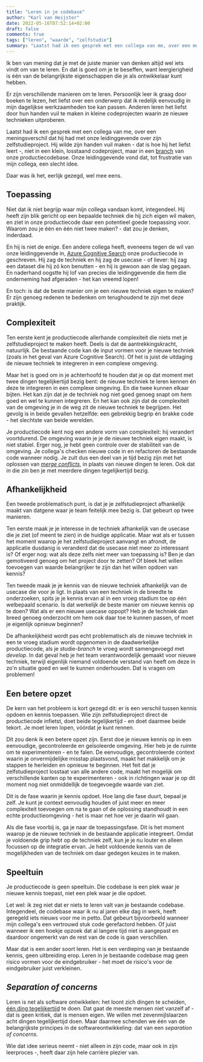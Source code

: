 ```yaml
---
title: "Leren in je codebase"
author: "Karl van Heijster"
date: 2022-05-16T07:52:14+02:00
draft: false
comments: true
tags: ["leren", "waarde", "zelfstudie"]
summary: "Laatst had ik een gesprek met een collega van me, over een meningsverschil dat hij had met onze leidinggevende over zijn zelfstudieproject. Hij wilde zijn handen vuil maken - dat is hoe hij het liefst leert -, niet in een klein, losstaand codeproject, maar in een branch van onze productiecodebase. Onze leidinggevende vond dat, tot frustratie van mijn collega, een slecht idee. - Daar was ik het, eerlijk gezegd, wel mee eens."
---
```


Ik ben van mening dat je met de juiste manier van denken altijd wel iets vindt om van te leren. En dat is goed om je te beseffen, want leergierigheid is één van de belangrijkste eigenschappen die je als ontwikkelaar kunt hebben. 


Er zijn verschillende manieren om te leren. Persoonlijk leer ik graag door boeken te lezen, het liefst over een onderwerp dat ik redelijk eenvoudig in mijn dagelijkse werkzaamheden toe kan passen. Anderen leren het liefst door hun handen vuil te maken in kleine codeprojecten waarin ze nieuwe technieken uitproberen.


Laatst had ik een gesprek met een collega van me, over een meningsverschil dat hij had met onze leidinggevende over zijn zelfstudieproject. Hij wilde zijn handen vuil maken - dat is hoe hij het liefst leert -, niet in een klein, losstaand codeproject, maar in een [branch](https://git-scm.com/book/en/v2/Git-Branching-Branches-in-a-Nutshell) van onze productiecodebase. Onze leidinggevende vond dat, tot frustratie van mijn collega, een slecht idee.


Daar was ik het, eerlijk gezegd, wel mee eens.


## Toepassing


Niet dat ik niet begrijp waar mijn collega vandaan komt, integendeel. Hij heeft zijn blik gericht op een bepaalde techniek die hij zich eigen wil maken, en ziet in onze productiecode daar een potentieel goede toepassing voor. Waarom zou je één en één niet twee maken? - dat zou je denken, inderdaad.


En hij is niet de enige. Een andere collega heeft, eveneens tegen de wil van onze leidinggevende in, [Azure Cognitive Search](https://azure.microsoft.com/nl-nl/services/search/) onze productiecode in geschreven. Hij zag de techniek en hij zag de usecase - of liever: hij zag een dataset die hij zó kon benutten - en hij is gewoon aan de slag gegaan. En naderhand oogstte hij lof van precies die leidinggevende die hem die onderneming had afgeraden - het kan vreemd lopen!


En toch: is dat de beste manier om je een nieuwe techniek eigen te maken? Er zijn genoeg redenen te bedenken om terughoudend te zijn met deze praktijk.


## Complexiteit


Ten eerste kent je productiecode allerhande complexiteit die niets met je zelfstudieproject te maken heeft. Deels is dat de aantrekkingskracht, natuurlijk. De bestaande code kan de input vormen voor je nieuwe techniek (zoals in het geval van Azure Cognitive Search). Of het is juist de uitdaging de nieuwe techniek te integreren in een complexe omgeving.


Maar het is goed om in je achterhoofd te houden dat je op dat moment met twee dingen tegelijkertijd bezig bent: de nieuwe techniek te leren kennen én deze te integreren in een complexe omgeving. En die twee kunnen elkaar bijten. Het kan zijn dat je de techniek nog niet goed genoeg snapt om hem goed en wel te kunnen integreren. En het kan ook zijn dat de complexiteit van de omgeving je in de weg zit de nieuwe techniek te begrijpen. Het gevolg is in beide gevallen hetzelfde: een gebrekkig begrip én brakke code - het slechtste van beide werelden.


Je productiecode kent nog een andere vorm van complexiteit: hij verandert voortdurend. De omgeving waarin je je de nieuwe techniek eigen maakt, is niet stabiel. Erger nog, je hebt geen controle over de stabiliteit van de omgeving. Je collega's checken nieuwe code in en refactoren de bestaande code wanneer nodig. Je zult dus een deel van je tijd bezig zijn met het oplossen van [*merge conflicts*](https://css-tricks.com/merge-conflicts-what-they-are-and-how-to-deal-with-them/), in plaats van nieuwe dingen te leren. Ook dat in die zin ben je met meerdere dingen tegelijkertijd bezig.


## Afhankelijkheid


Een tweede problematisch punt, is dat je je zelfstudieproject afhankelijk maakt van datgene waar je team feitelijk mee bezig is. Dat gebeurt op twee manieren.


Ten eerste maak je je interesse in de techniek afhankelijk van de usecase die je ziet (of meent te zien) in de huidige applicatie. Maar wat als er tussen het moment waarop je het zelfstudieproject aanvangt en afrondt, de applicatie dusdanig is veranderd dat de usecase niet meer zo interessant is? Of erger nog: wat als deze zelfs niet meer van toepassing is? Ben je dan gemotiveerd genoeg om het project door te zetten? Of bleek het willen toevoegen van waarde belangrijker te zijn dan het willen opdoen van kennis?


Ten tweede maak je je kennis van de nieuwe techniek afhankelijk van de usecase die voor je ligt. In plaats van een techniek in de breedte te onderzoeken, spits je je kennis ervan al in een vroeg stadium toe op één welbepaald scenario. Is dat werkelijk de beste manier om nieuwe kennis op te doen? Wat als er een nieuwe usecase oppopt? Heb je de techniek dan breed genoeg onderzocht om hem ook daar toe te kunnen passen, of moet je eigenlijk opnieuw beginnen?


De afhankelijkheid wordt pas echt problematisch als de nieuwe techniek in een te vroeg stadium wordt opgenomen in de daadwerkelijke productiecode, als je studie-*branch* te vroeg wordt samengevoegd met *develop*. In dat geval heb je het team verantwoordelijk gemaakt voor nieuwe techniek, terwijl eigenlijk niemand voldoende verstand van heeft om deze in zo'n situatie goed en wel te kunnen onderhouden. Dat is vragen om problemen!


## Een betere opzet


De kern van het probleem is kort gezegd dit: er is een verschil tussen kennis opdoen en kennis toepassen. Wie zijn zelfstudieproject direct de productiecode infietst, doet beide tegelijkertijd - en doet daarmee beide tekort. Je moet leren lopen, vóórdat je kunt rennen.


Dit zou denk ik een betere opzet zijn. Eerst doe je nieuwe kennis op in een eenvoudige, gecontroleerde en geïsoleerde omgeving. Hier heb je de ruimte om te experimenteren - en te falen. De eenvoudige, gecontroleerde context waarin je onvermijdelijke misstap plaatsvond, maakt het makkelijk om je stappen te herleiden en opnieuw te beginnen. Het feit dat je zelfstudieproject losstaat van alle andere code, maakt het mogelijk om verschillende kanten op te experimenteren - ook in richtingen waar je op dit moment nog niet onmiddellijk de toegevoegde waarde van ziet.


Dit is de fase waarin je kennis opdoet. Hoe lang die fase duurt, bepaal je zelf. Je kunt je context eenvoudig houden of juist meer en meer complexiteit toevoegen om na te gaan of de oplossing standhoudt in een echte productieomgeving - het is maar net hoe ver je daarin wil gaan.


Als die fase voorbij is, ga je naar de toepassingsfase. Dit is het moment waarop je de nieuwe techniek in de bestaande applicatie integreert. Omdat je voldoende grip hebt op de techniek zelf, kun je je nu louter en alleen focussen op de integratie ervan. Je hebt voldoende kennis van de mogelijkheden van de techniek om daar gedegen keuzes in te maken.


## Speeltuin


Je productiecode is geen speeltuin. Die codebase is een plek waar je nieuwe kennis toepast, niet een plek waar je die opdoet.


Let wel: ik zeg niet dat er niets te leren valt van je bestaande codebase. Integendeel, de codebase waar ik nu al jaren elke dag in werk, heeft geregeld iets nieuws voor me in petto. Dat gebeurt bijvoorbeeld wanneer mijn collega's een vertrouwd stuk code gerefactord hebben. Of juist wanneer ik een hoekje opzoek dat al langere tijd niet is aangepast en daardoor ongemerkt van de rest van de code is gaan verschillen.


Maar dat is een ander soort leren. Het is een verdieping van je bestaande kennis, geen uitbreiding erop. Leren in je bestaande codebase mag geen risico vormen voor de eindgebruiker - het moet de risico's voor de eindgebruiker juist verkleinen.


## *Separation of concerns*


Leren is net als software ontwikkelen: het loont zich dingen te scheiden, [één ding tegelijkertijd](/blog/22/04/een-test-per-keer/) te doen. Dat gaat de meeste mensen niet vanzelf af - dat is geen kritiek, dat is mensen eigen. We willen met zevenmijlslaarzen acht dingen tegelijkertijd doen. Maar daarmee schenden we één van de belangrijkste principes in de softwareontwikkeling: dat van een *separation of concerns*. 


Wie dat idee serieus neemt - niet alleen in zijn code, maar ook in zijn leerproces -, heeft daar zijn hele carrière plezier van.
